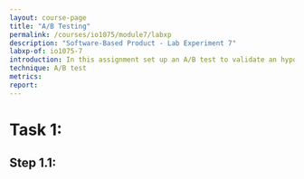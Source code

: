 ```yaml
---
layout: course-page
title: "A/B Testing"
permalink: /courses/io1075/module7/labxp
description: "Software-Based Product - Lab Experiment 7"
labxp-of: io1075-7
introduction: In this assignment set up an A/B test to validate an hypothesis regarding your GoodNight Lamp. You will then test other group's lamp and come back to yours to interprete the results.
technique: A/B test
metrics:
report:
---
```


# Task 1:

## Step 1.1:
